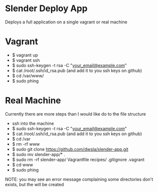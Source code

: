 Slender Deploy App
==================

Deploys a full application on a single vagrant or real machine

Vagrant
=======
* $ vagrant up
* $ vagrant ssh
* $ sudo ssh-keygen -t rsa -C "your_email@example.com"
* $ cat /root/.ssh/id_rsa.pub (and add it to you ssh keys on github)
* $ cd /var/www/
* $ sudo phing

Real Machine
=======

Currently there are more steps than I would like do to the file structure

* ssh into the machine
* $ sudo ssh-keygen -t rsa -C "your_email@example.com"
* $ cat /root/.ssh/id_rsa.pub (and add it to you ssh keys on github)
* $ cd /var
* $ rm -rf www
* $ sudo git clone https://github.com/dwsla/slender-app.git
* $ sudo mv slender-app/* .
* $ sudo rm -rf slender-app/ Vagrantfile  recipes/ .gitignore .vagrant
* $ cd www
* $ sudo phing

NOTE: you may see an error message complaining some directories don't exists, but the will be created
